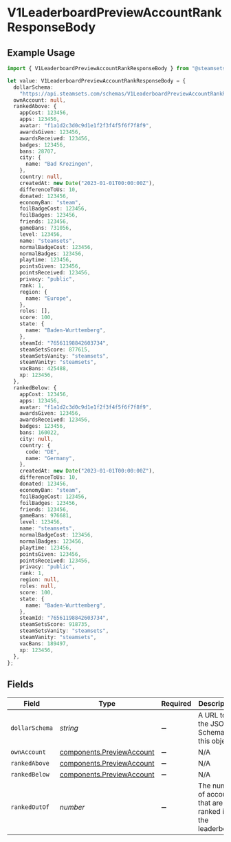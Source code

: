 # V1LeaderboardPreviewAccountRankResponseBody

## Example Usage

```typescript
import { V1LeaderboardPreviewAccountRankResponseBody } from "@steamsets/client-ts/models/components";

let value: V1LeaderboardPreviewAccountRankResponseBody = {
  dollarSchema:
    "https://api.steamsets.com/schemas/V1LeaderboardPreviewAccountRankResponseBody.json",
  ownAccount: null,
  rankedAbove: {
    appCost: 123456,
    apps: 123456,
    avatar: "f1a1d2c3d0c9d1e1f2f3f4f5f6f7f8f9",
    awardsGiven: 123456,
    awardsReceived: 123456,
    badges: 123456,
    bans: 28707,
    city: {
      name: "Bad Krozingen",
    },
    country: null,
    createdAt: new Date("2023-01-01T00:00:00Z"),
    differenceToUs: 10,
    donated: 123456,
    economyBan: "steam",
    foilBadgeCost: 123456,
    foilBadges: 123456,
    friends: 123456,
    gameBans: 731056,
    level: 123456,
    name: "steamsets",
    normalBadgeCost: 123456,
    normalBadges: 123456,
    playtime: 123456,
    pointsGiven: 123456,
    pointsReceived: 123456,
    privacy: "public",
    rank: 1,
    region: {
      name: "Europe",
    },
    roles: [],
    score: 100,
    state: {
      name: "Baden-Wurttemberg",
    },
    steamId: "76561198842603734",
    steamSetsScore: 877615,
    steamSetsVanity: "steamsets",
    steamVanity: "steamsets",
    vacBans: 425488,
    xp: 123456,
  },
  rankedBelow: {
    appCost: 123456,
    apps: 123456,
    avatar: "f1a1d2c3d0c9d1e1f2f3f4f5f6f7f8f9",
    awardsGiven: 123456,
    awardsReceived: 123456,
    badges: 123456,
    bans: 160022,
    city: null,
    country: {
      code: "DE",
      name: "Germany",
    },
    createdAt: new Date("2023-01-01T00:00:00Z"),
    differenceToUs: 10,
    donated: 123456,
    economyBan: "steam",
    foilBadgeCost: 123456,
    foilBadges: 123456,
    friends: 123456,
    gameBans: 976681,
    level: 123456,
    name: "steamsets",
    normalBadgeCost: 123456,
    normalBadges: 123456,
    playtime: 123456,
    pointsGiven: 123456,
    pointsReceived: 123456,
    privacy: "public",
    rank: 1,
    region: null,
    roles: null,
    score: 100,
    state: {
      name: "Baden-Wurttemberg",
    },
    steamId: "76561198842603734",
    steamSetsScore: 918735,
    steamSetsVanity: "steamsets",
    steamVanity: "steamsets",
    vacBans: 189497,
    xp: 123456,
  },
};
```

## Fields

| Field                                                                              | Type                                                                               | Required                                                                           | Description                                                                        | Example                                                                            |
| ---------------------------------------------------------------------------------- | ---------------------------------------------------------------------------------- | ---------------------------------------------------------------------------------- | ---------------------------------------------------------------------------------- | ---------------------------------------------------------------------------------- |
| `dollarSchema`                                                                     | *string*                                                                           | :heavy_minus_sign:                                                                 | A URL to the JSON Schema for this object.                                          | https://api.steamsets.com/schemas/V1LeaderboardPreviewAccountRankResponseBody.json |
| `ownAccount`                                                                       | [components.PreviewAccount](../../models/components/previewaccount.md)             | :heavy_minus_sign:                                                                 | N/A                                                                                |                                                                                    |
| `rankedAbove`                                                                      | [components.PreviewAccount](../../models/components/previewaccount.md)             | :heavy_minus_sign:                                                                 | N/A                                                                                |                                                                                    |
| `rankedBelow`                                                                      | [components.PreviewAccount](../../models/components/previewaccount.md)             | :heavy_minus_sign:                                                                 | N/A                                                                                |                                                                                    |
| `rankedOutOf`                                                                      | *number*                                                                           | :heavy_minus_sign:                                                                 | The number of accounts that are ranked in the leaderboard                          |                                                                                    |